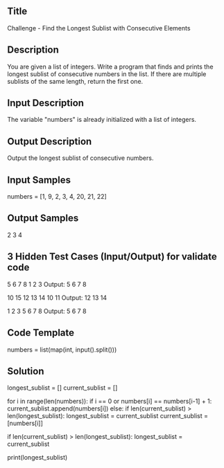 ## Title
Challenge - Find the Longest Sublist with Consecutive Elements


## Description
You are given a list of integers. Write a program that finds and prints the longest sublist of consecutive numbers 
in the list. If there are multiple sublists of the same length, return the first one.

## Input Description
The variable "numbers" is already initialized with a list of integers.

## Output Description
Output the longest sublist of consecutive numbers.

## Input Samples
numbers = [1, 9, 2, 3, 4, 20, 21, 22]

## Output Samples
2 3 4

## 3 Hidden Test Cases (Input/Output) for validate code

5 6 7 8 1 2 3
Output: 5 6 7 8

10 15 12 13 14 10 11
Output: 12 13 14

1 2 3 5 6 7 8
Output: 5 6 7 8

## Code Template
numbers = list(map(int, input().split())) 

## Solution
longest_sublist = []
current_sublist = []

for i in range(len(numbers)):
    if i == 0 or numbers[i] == numbers[i-1] + 1:
        current_sublist.append(numbers[i])
    else:
        if len(current_sublist) > len(longest_sublist):
            longest_sublist = current_sublist
        current_sublist = [numbers[i]]

if len(current_sublist) > len(longest_sublist):
    longest_sublist = current_sublist

print(longest_sublist)

